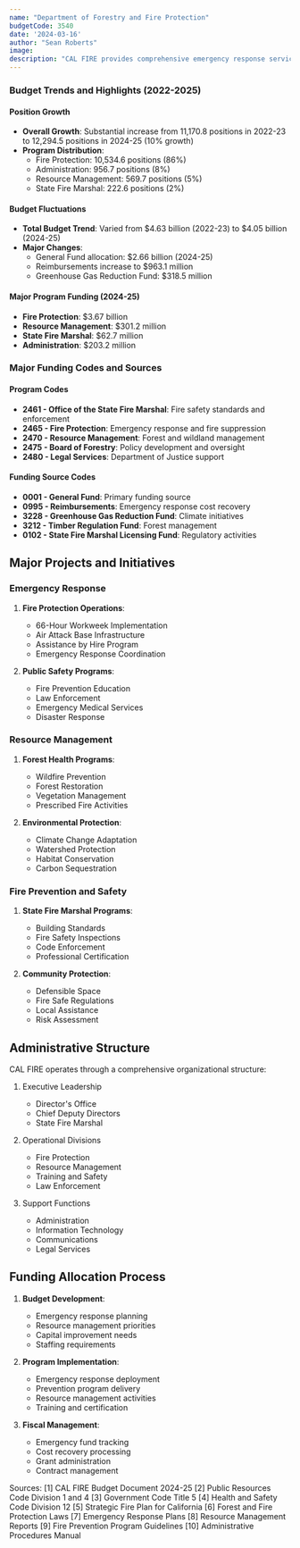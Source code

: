 ```yaml
---
name: "Department of Forestry and Fire Protection"
budgetCode: 3540
date: '2024-03-16'
author: "Sean Roberts"
image: 
description: "CAL FIRE provides comprehensive emergency response services and leadership in protecting life, property, and natural resources through fire protection, prevention, and resource management."
---
```


### Budget Trends and Highlights (2022-2025)

#### Position Growth
- **Overall Growth**: Substantial increase from 11,170.8 positions in 2022-23 to 12,294.5 positions in 2024-25 (10% growth)
- **Program Distribution**:
  - Fire Protection: 10,534.6 positions (86%)
  - Administration: 956.7 positions (8%)
  - Resource Management: 569.7 positions (5%)
  - State Fire Marshal: 222.6 positions (2%)

#### Budget Fluctuations
- **Total Budget Trend**: Varied from $4.63 billion (2022-23) to $4.05 billion (2024-25)
- **Major Changes**:
  - General Fund allocation: $2.66 billion (2024-25)
  - Reimbursements increase to $963.1 million
  - Greenhouse Gas Reduction Fund: $318.5 million

#### Major Program Funding (2024-25)
- **Fire Protection**: $3.67 billion
- **Resource Management**: $301.2 million
- **State Fire Marshal**: $62.7 million
- **Administration**: $203.2 million

### Major Funding Codes and Sources

#### Program Codes
- **2461 - Office of the State Fire Marshal**: Fire safety standards and enforcement
- **2465 - Fire Protection**: Emergency response and fire suppression
- **2470 - Resource Management**: Forest and wildland management
- **2475 - Board of Forestry**: Policy development and oversight
- **2480 - Legal Services**: Department of Justice support

#### Funding Source Codes
- **0001 - General Fund**: Primary funding source
- **0995 - Reimbursements**: Emergency response cost recovery
- **3228 - Greenhouse Gas Reduction Fund**: Climate initiatives
- **3212 - Timber Regulation Fund**: Forest management
- **0102 - State Fire Marshal Licensing Fund**: Regulatory activities

## Major Projects and Initiatives

### Emergency Response

1. **Fire Protection Operations**:
   - 66-Hour Workweek Implementation
   - Air Attack Base Infrastructure
   - Assistance by Hire Program
   - Emergency Response Coordination

2. **Public Safety Programs**:
   - Fire Prevention Education
   - Law Enforcement
   - Emergency Medical Services
   - Disaster Response

### Resource Management

1. **Forest Health Programs**:
   - Wildfire Prevention
   - Forest Restoration
   - Vegetation Management
   - Prescribed Fire Activities

2. **Environmental Protection**:
   - Climate Change Adaptation
   - Watershed Protection
   - Habitat Conservation
   - Carbon Sequestration

### Fire Prevention and Safety

1. **State Fire Marshal Programs**:
   - Building Standards
   - Fire Safety Inspections
   - Code Enforcement
   - Professional Certification

2. **Community Protection**:
   - Defensible Space
   - Fire Safe Regulations
   - Local Assistance
   - Risk Assessment

## Administrative Structure

CAL FIRE operates through a comprehensive organizational structure:

1. Executive Leadership
   - Director's Office
   - Chief Deputy Directors
   - State Fire Marshal

2. Operational Divisions
   - Fire Protection
   - Resource Management
   - Training and Safety
   - Law Enforcement

3. Support Functions
   - Administration
   - Information Technology
   - Communications
   - Legal Services

## Funding Allocation Process

1. **Budget Development**:
   - Emergency response planning
   - Resource management priorities
   - Capital improvement needs
   - Staffing requirements

2. **Program Implementation**:
   - Emergency response deployment
   - Prevention program delivery
   - Resource management activities
   - Training and certification

3. **Fiscal Management**:
   - Emergency fund tracking
   - Cost recovery processing
   - Grant administration
   - Contract management

Sources:
[1] CAL FIRE Budget Document 2024-25
[2] Public Resources Code Division 1 and 4
[3] Government Code Title 5
[4] Health and Safety Code Division 12
[5] Strategic Fire Plan for California
[6] Forest and Fire Protection Laws
[7] Emergency Response Plans
[8] Resource Management Reports
[9] Fire Prevention Program Guidelines
[10] Administrative Procedures Manual 
